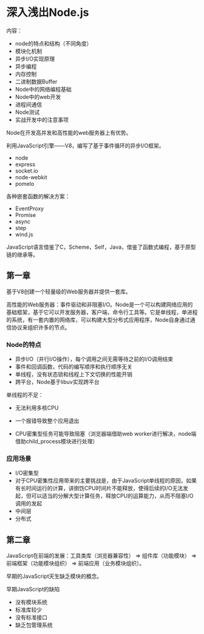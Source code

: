 # 深入浅出Node.js

内容：

- node的特点和结构（不同角度）
- 模块化机制
- 异步I/O实现原理
- 异步编程
- 内存控制
- 二进制数据Buffer
- Node中的网络编程基础
- Node中的web开发
- 进程间通信
- Node测试
- 实战开发中的注意事项



Node在开发高并发和高性能的web服务器上有优势。

利用JavaScript引擎——V8，编写了基于事件循环的异步I/O框架。

- node
- express
- socket.io
- node-webkit
- pomelo



各种嵌套函数的解决方案：

- EventProxy
- Promise
- async
- step
- wind.js



JavaScript语言借鉴了C，Scheme，Self，Java，借鉴了函数式编程，基于原型链的继承等。





## 第一章

基于V8创建一个轻量级的Web服务器并提供一套库。



高性能的Web服务器：事件驱动和非阻塞I/O。Node是一个可以构建网络应用的基础框架，基于它可以开发服务器，客户端，命令行工具等。它是单线程，单进程的系统，有一套内置的网络库，可以构建大型分布式应用程序，Node自身通过通信协议来组织许多的节点。



### Node的特点

- 异步I/O（并行I/O操作），每个调用之间无需等待之前的I/O调用结束
- 事件和回调函数，代码的编写顺序和执行顺序无关
- 单线程，没有状态锁和线程上下文切换的性能开销
- 跨平台，Node基于libuv实现跨平台



单线程的不足：

- 无法利用多核CPU

- 一个报错导致整个应用退出

- CPU密集型任务可能导致阻塞（浏览器端借助web worker进行解决，node端借助child_process模块进行处理）

  



### 应用场景

- I/O密集型
- 对于CPU密集性应用带来的主要挑战是，由于JavaScript单线程的原因，如果有长时间运行的计算，讲捯饬CPU时间片不能释放，使得后续的I/O无法发起，但可以适当的分解大型计算任务，释放CPU的运算能力，从而不阻塞I/O调用的发起
- 中间层
- 分布式



## 第二章

JavaScript在前端的发展：工具类库（浏览器兼容性） => 组件库（功能模块） =>  前端框架（功能模块组织） => 前端应用（业务模块组织）。

早期的JavaScript天生缺乏模块的概念。

早期JavaScript的缺陷

- 没有模块系统
- 标准库较少
- 没有标准接口
- 缺乏包管理系统
